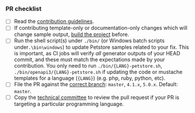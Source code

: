 <!-- Enter details of the change here. Include additional tests that have been done, reference to the issue for tracking, etc. -->

<!-- Please check the completed items below -->
### PR checklist

- [ ] Read the [contribution guidelines](https://github.com/openapitools/openapi-generator/blob/master/CONTRIBUTING.md).
- [ ] If contributing template-only or documentation-only changes which will change sample output, [build the project](https://github.com/OpenAPITools/openapi-generator#14---build-projects) before.
- [ ] Run the shell script(s) under `./bin/` (or Windows batch scripts under`.\bin\windows`) to update Petstore samples related to your fix. This is important, as CI jobs will verify _all_ generator outputs of your HEAD commit, and these must match the expectations made by your contribution. You only need to run `./bin/{LANG}-petstore.sh`, `./bin/openapi3/{LANG}-petstore.sh` if updating the code or mustache templates for a language (`{LANG}`) (e.g. php, ruby, python, etc).
- [ ] File the PR against the [correct branch](https://github.com/OpenAPITools/openapi-generator/wiki/Git-Branches): `master`, `4.1.x`, `5.0.x`. Default: `master`.
- [ ] Copy the [technical committee](https://github.com/openapitools/openapi-generator/#62---openapi-generator-technical-committee) to review the pull request if your PR is targeting a particular programming language.
